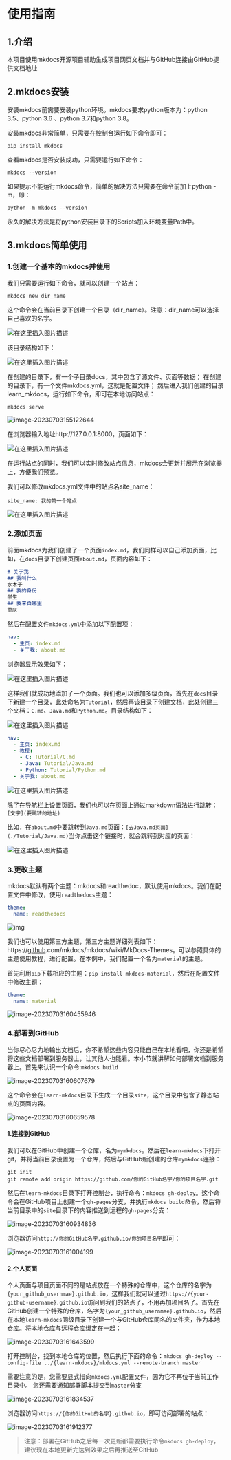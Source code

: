 # 使用指南
## 1.介绍
本项目使用mkdocs开源项目辅助生成项目网页文档并与GitHub连接由GitHub提供文档地址
## 2.mkdocs安装
安装mkdocs前需要安装python环境。mkdocs要求python版本为：python 3.5、python 3.6 、python 3.7和python 3.8。

安装mkdocs非常简单，只需要在控制台运行如下命令即可：

`pip install mkdocs`

查看mkdocs是否安装成功，只需要运行如下命令：

`mkdocs --version`

如果提示不能运行mkdocs命令，简单的解决方法只需要在命令前加上python -m，即：

`python -m mkdocs --version`

永久的解决方法是将python安装目录下的Scripts加入环境变量Path中。

## 3.mkdocs简单使用

### 1.创建一个基本的mkdocs并使用

我们只需要运行如下命令，就可以创建一个站点：

`mkdocs new dir_name`

这个命令会在当前目录下创建一个目录（dir_name）。注意：dir_name可以选择自己喜欢的名字。

![在这里插入图片描述](../images/Use/20210422170006774.png)

该目录结构如下：

![在这里插入图片描述](../images/Use/2021042217001614.png)

在创建的目录下，有一个子目录docs，其中包含了源文件、页面等数据；
在创建的目录下，有一个文件mkdocs.yml，这就是配置文件；
然后进入我们创建的目录learn_mkdocs，运行如下命令，即可在本地访问站点：

`mkdocs serve`

![image-20230703155122644](../images/Use/image-20230703155122644.png)

在浏览器输入地址http://127.0.0.1:8000，页面如下：

![在这里插入图片描述](../images/Use/1.png)

在运行站点的同时，我们可以实时修改站点信息，mkdocs会更新并展示在浏览器上，方便我们预览。

我们可以修改mkdocs.yml文件中的站点名site_name：

`site_name: 我的第一个站点`

![在这里插入图片描述](../images/Use/20210422170054785.png)



### 2.添加页面

前面mkdocs为我们创建了一个页面`index.md`，我们同样可以自己添加页面，比如，在`docs`目录下创建页面`about.md`，页面内容如下：

```markdown
# 关于我
## 我叫什么
水木子
## 我的身份
学生
## 我来自哪里
重庆
```

然后在配置文件`mkdocs.yml`中添加以下配置项：

```yml
nav: 
  - 主页: index.md
  - 关于我: about.md
```

浏览器显示效果如下：

![在这里插入图片描述](../images/Use/2.png)

这样我们就成功地添加了一个页面。我们也可以添加多级页面，首先在`docs`目录下新建一个目录，此处命名为`Tutorial`，然后再该目录下创建文档，此处创建三个文档：`C.md`、`Java.md`和`Python.md`。目录结构如下：

![在这里插入图片描述](../images/Use/3.png)

```yml
nav: 
  - 主页: index.md
  - 教程:
    - C: Tutorial/C.md
    - Java: Tutorial/Java.md
    - Python: Tutorial/Python.md
  - 关于我: about.md
```

![在这里插入图片描述](../images/Use/4.png)

除了在导航栏上设置页面，我们也可以在页面上通过markdown语法进行跳转：`[文字](要跳转的地址)`

比如，在`about.md`中要跳转到`Java.md`页面：`[去Java.md页面](./Tutorial/Java.md)`当你点击这个链接时，就会跳转到对应的页面：

![在这里插入图片描述](../images/Use/5.png)

### 3.更改主题

mkdocs默认有两个主题：mkdocs和readthedoc，默认使用mkdocs。我们在配置文件中修改，使用`readthedocs`主题：

```yml
theme:
  name: readthedocs
```

![img](../images/Use/6.png)

我们也可以使用第三方主题，第三方主题详细列表如下：https://[github](https://so.csdn.net/so/search?q=github&spm=1001.2101.3001.7020).com/mkdocs/mkdocs/wiki/MkDocs-Themes。可以参照具体的主题使用教程，进行配置。在本例中，我们配置一个名为`material`的主题。

首先利用`pip`下载相应的主题：`pip install mkdocs-material`，然后在配置文件中修改主题：

```yml
theme:
  name: material
```

![image-20230703160455946](../images/Use/image-20230703160455946.png)

### 4.部署到GitHub

当你尽心尽力地输出文档后，你不希望这些内容只能自己在本地看吧，你还是希望将这些文档部署到服务器上，让其他人也能看。本小节就讲解如何部署文档到服务器上。首先来认识一个命令:`mkdocs build`

![image-20230703160607679](../images/Use/image-20230703160607679.png)

这个命令会在`learn-mkdocs`目录下生成一个目录`site`，这个目录中包含了静态站点的页面内容。

![image-20230703160659578](../images/Use/image-20230703160656906.png)

#### 1.连接到GitHub

我们可以在GitHub中创建一个仓库，名为`mymkdocs`。然后在`learn-mkdocs`下打开git，并将当前目录设置为一个仓库，然后与GitHub新创建的仓库`mymkdocs`连接：

```git
git init
git remote add origin https://github.com/你的GitHub名字/你的项目名字.git
```

然后在`learn-mkdocs`目录下打开控制台，执行命令：`mkdocs gh-deploy`。这个命令会在GitHub项目上创建一个`gh-pages`分支，并执行`mkdocs build`命令，然后将当前目录中的`site`目录下的内容推送到远程的`gh-pages`分支：

![image-20230703160934836](../images/Use/image-20230703160934836.png)

浏览器访问`http://你的GitHub名字.github.io/你的项目名字`即可：

![image-20230703161004199](../images/Use/image-20230703161004199.png)

#### 2.个人页面

个人页面与项目页面不同的是站点放在一个特殊的仓库中，这个仓库的名字为`{your_github_usernmae}.github.io`，这样我们就可以通过`https://{your-github-username}.github.io`访问到我们的站点了，不用再加项目名了。首先在GitHub创建一个特殊的仓库，名字为`{your_github_usernmae}.github.io`，然后在本地`learn-mkdocs`同级目录下创建一个与GitHub仓库同名的文件夹，作为本地仓库。将本地仓库与远程仓库绑定在一起：

![image-20230703161643599](../images/Use/image-20230703161643599.png)

打开控制台，找到本地仓库的位置，然后执行下面的命令：`mkdocs gh-deploy --config-file ../{learn-mkdocs}/mkdocs.yml --remote-branch master`

需要注意的是，您需要显式指向`mkdocs.yml`配置文件，因为它不再位于当前工作目录中。 您还需要通知部署脚本提交到`master`分支

![image-20230703161834537](../images/Use/image-20230703161834537.png)

浏览器访问`https://{你的GitHub的名字}.github.io`，即可访问部署的站点：

![image-20230703161912377](../images/Use/image-20230703161912377.png)

> ​	注意：部署在GitHub之后每一次更新都需要执行命令`mkdocs gh-deploy`，建议现在本地更新完达到效果之后再推送至GitHub
